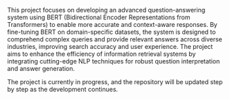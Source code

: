 This project focuses on developing an advanced question-answering system using BERT (Bidirectional Encoder Representations from Transformers) to enable more accurate and context-aware responses. By fine-tuning BERT on domain-specific datasets, the system is designed to comprehend complex queries and provide relevant answers across diverse industries, improving search accuracy and user experience. The project aims to enhance the efficiency of information retrieval systems by integrating cutting-edge NLP techniques for robust question interpretation and answer generation. 

The project is currently in progress, and the repository will be updated step by step as the development continues.